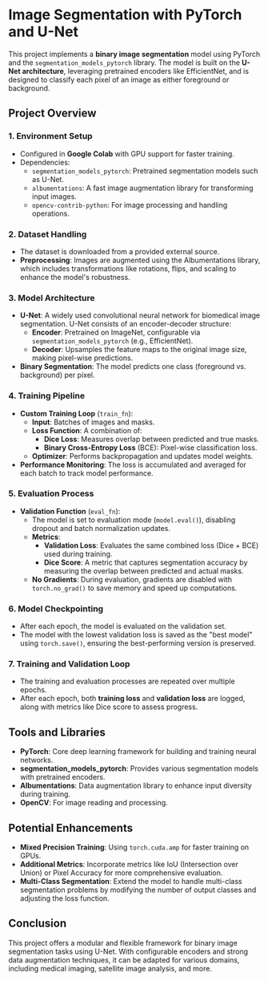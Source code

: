 # Image Segmentation with PyTorch and U-Net

This project implements a **binary image segmentation** model using PyTorch and the `segmentation_models_pytorch` library. The model is built on the **U-Net architecture**, leveraging pretrained encoders like EfficientNet, and is designed to classify each pixel of an image as either foreground or background.

## Project Overview

### 1. **Environment Setup**
   - Configured in **Google Colab** with GPU support for faster training.
   - Dependencies:
     - `segmentation_models_pytorch`: Pretrained segmentation models such as U-Net.
     - `albumentations`: A fast image augmentation library for transforming input images.
     - `opencv-contrib-python`: For image processing and handling operations.

### 2. **Dataset Handling**
   - The dataset is downloaded from a provided external source.
   - **Preprocessing**: Images are augmented using the Albumentations library, which includes transformations like rotations, flips, and scaling to enhance the model's robustness.

### 3. **Model Architecture**
   - **U-Net**: A widely used convolutional neural network for biomedical image segmentation. U-Net consists of an encoder-decoder structure:
     - **Encoder**: Pretrained on ImageNet, configurable via `segmentation_models_pytorch` (e.g., EfficientNet).
     - **Decoder**: Upsamples the feature maps to the original image size, making pixel-wise predictions.
   - **Binary Segmentation**: The model predicts one class (foreground vs. background) per pixel.

### 4. **Training Pipeline**
   - **Custom Training Loop** (`train_fn`):
     - **Input**: Batches of images and masks.
     - **Loss Function**: A combination of:
       - **Dice Loss**: Measures overlap between predicted and true masks.
       - **Binary Cross-Entropy Loss** (BCE): Pixel-wise classification loss.
     - **Optimizer**: Performs backpropagation and updates model weights.
   - **Performance Monitoring**: The loss is accumulated and averaged for each batch to track model performance.

### 5. **Evaluation Process**
   - **Validation Function** (`eval_fn`):
     - The model is set to evaluation mode (`model.eval()`), disabling dropout and batch normalization updates.
     - **Metrics**: 
       - **Validation Loss**: Evaluates the same combined loss (Dice + BCE) used during training.
       - **Dice Score**: A metric that captures segmentation accuracy by measuring the overlap between predicted and actual masks.
     - **No Gradients**: During evaluation, gradients are disabled with `torch.no_grad()` to save memory and speed up computations.

### 6. **Model Checkpointing**
   - After each epoch, the model is evaluated on the validation set.
   - The model with the lowest validation loss is saved as the "best model" using `torch.save()`, ensuring the best-performing version is preserved.

### 7. **Training and Validation Loop**
   - The training and evaluation processes are repeated over multiple epochs.
   - After each epoch, both **training loss** and **validation loss** are logged, along with metrics like Dice score to assess progress.

## Tools and Libraries
- **PyTorch**: Core deep learning framework for building and training neural networks.
- **segmentation_models_pytorch**: Provides various segmentation models with pretrained encoders.
- **Albumentations**: Data augmentation library to enhance input diversity during training.
- **OpenCV**: For image reading and processing.

## Potential Enhancements
- **Mixed Precision Training**: Using `torch.cuda.amp` for faster training on GPUs.
- **Additional Metrics**: Incorporate metrics like IoU (Intersection over Union) or Pixel Accuracy for more comprehensive evaluation.
- **Multi-Class Segmentation**: Extend the model to handle multi-class segmentation problems by modifying the number of output classes and adjusting the loss function.

## Conclusion
This project offers a modular and flexible framework for binary image segmentation tasks using U-Net. With configurable encoders and strong data augmentation techniques, it can be adapted for various domains, including medical imaging, satellite image analysis, and more.

